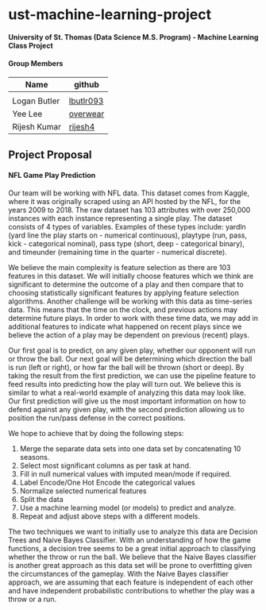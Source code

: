 # ust-machine-learning-project

#### University of St. Thomas (Data Science M.S. Program) - Machine Learning Class Project

#### Group Members
| Name | github |
| ---- | ------ |
|      |        |
| Logan Butler  | [lbutlr093](https://github.com/lbutlr093) |
|   Yee Lee     | [overwear](https://github.com/overwear)   |
| Rijesh Kumar  | [rijesh4](https://github.com/rijesh4)     |

## Project Proposal
#### NFL Game Play Prediction

Our team will be working with NFL data. This dataset comes from Kaggle, where it was originally scraped using an API hosted by the NFL, for the years 2009 to 2018. The raw dataset has 103 attributes with over 250,000 instances with each instance representing a single play. The dataset consists of 4 types of variables. Examples of these types include: yardln (yard line the play starts on - numerical continuous), playtype (run, pass, kick - categorical nominal), pass type (short, deep - categorical binary), and timeunder (remaining time in the quarter - numerical discrete).

We believe the main complexity is feature selection as there are 103 features in this dataset. We will initially choose features which we think are significant to determine the outcome of a play and then compare that to choosing statistically significant features by applying feature selection algorithms. Another challenge will be working with this data as time-series data. This means that the time on the clock, and previous actions may determine future plays. In order to work with these time data, we may add in additional features to indicate what happened on recent plays since we believe the action of a play may be dependent on previous (recent) plays.

Our first goal is to predict, on any given play, whether our opponent will run or throw the ball. Our next goal will be determining which direction the ball is run (left or right), or how far the ball will be thrown (short or deep). By taking the result from the first prediction, we can use the pipeline feature to feed results into predicting how the play will turn out. We believe this is similar to what a real-world example of analyzing this data may look like. Our first prediction will give us the most important information on how to defend against any given play, with the second prediction allowing us to position the run/pass defense in the correct positions.

We hope to achieve that by doing the following steps:
1.	Merge the separate data sets into one data set by concatenating 10 seasons.
2.	Select most significant columns as per task at hand.
3.	Fill in null numerical values with imputed mean/mode if required.
4.	Label Encode/One Hot Encode the categorical values
5.	Normalize selected numerical features
6.	Split the data
7.	Use a machine learning model (or models) to predict and analyze.  
8.	Repeat and adjust above steps with a different models. 

The two techniques we want to initially use to analyze this data are Decision Trees and Naive Bayes Classifier. With an understanding of how the game functions, a decision tree seems to be a great initial approach to classifying whether the throw or run the ball. We believe that the Naive Bayes classifier is another great approach as this data set will be prone to overfitting given the circumstances of the gameplay. With the Naive Bayes classifier approach, we are assuming that each feature is independent of each other and have independent probabilistic contributions to whether the play was a throw or a run.
